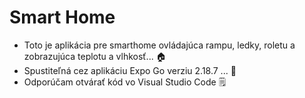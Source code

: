# Smart Home

- Toto je aplikácia pre smarthome ovládajúca rampu, ledky, roletu a zobrazujúca teplotu a vlhkosť... 🏠
- Spustiteľná cez aplikáciu Expo Go verziu 2.18.7 ... 📱
- Odporúčam otvárať kód vo Visual Studio Code 🗒️

